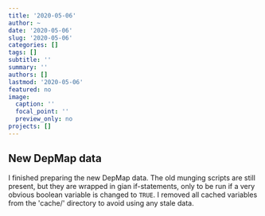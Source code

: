 ```yaml
---
title: '2020-05-06'
author: ~
date: '2020-05-06'
slug: '2020-05-06'
categories: []
tags: []
subtitle: ''
summary: ''
authors: []
lastmod: '2020-05-06'
featured: no
image:
  caption: ''
  focal_point: ''
  preview_only: no
projects: []
---
```



## New DepMap data

I finished preparing the new DepMap data.
The old munging scripts are still present, but they are wrapped in gian if-statements, only to be run if a very obvious boolean variable is changed to `TRUE`.
I removed all cached variables from the 'cache/' directory to avoid using any stale data.

